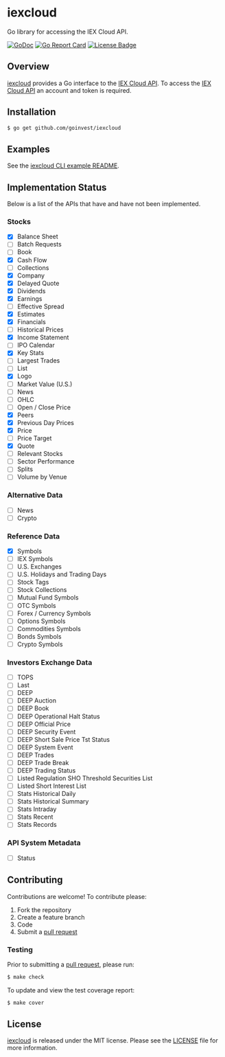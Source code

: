 # iexcloud

Go library for accessing the IEX Cloud API.

[![GoDoc][godoc badge]][godoc link]
[![Go Report Card][report badge]][report card]
[![License Badge][license badge]][LICENSE]

## Overview

[iexcloud][] provides a Go interface to the [IEX Cloud API][1]. To
access the [IEX Cloud API][1] an account and token is required.

## Installation

```bash
$ go get github.com/goinvest/iexcloud
```

## Examples

See the [iexcloud CLI example README][2].

## Implementation Status

Below is a list of the APIs that have and have not been implemented.

### Stocks

- [x] Balance Sheet
- [ ] Batch Requests
- [ ] Book
- [x] Cash Flow
- [ ] Collections
- [x] Company
- [x] Delayed Quote
- [x] Dividends
- [x] Earnings
- [ ] Effective Spread
- [x] Estimates
- [x] Financials
- [ ] Historical Prices
- [x] Income Statement
- [ ] IPO Calendar
- [x] Key Stats
- [ ] Largest Trades
- [ ] List
- [x] Logo
- [ ] Market Value (U.S.)
- [ ] News
- [ ] OHLC
- [ ] Open / Close Price
- [x] Peers
- [x] Previous Day Prices
- [x] Price
- [ ] Price Target
- [x] Quote
- [ ] Relevant Stocks
- [ ] Sector Performance
- [ ] Splits
- [ ] Volume by Venue

### Alternative Data

- [ ] News
- [ ] Crypto

### Reference Data

- [x] Symbols
- [ ] IEX Symbols
- [ ] U.S. Exchanges
- [ ] U.S. Holidays and Trading Days
- [ ] Stock Tags
- [ ] Stock Collections
- [ ] Mutual Fund Symbols
- [ ] OTC Symbols
- [ ] Forex / Currency Symbols
- [ ] Options Symbols
- [ ] Commodities Symbols
- [ ] Bonds Symbols
- [ ] Crypto Symbols

### Investors Exchange Data

- [ ] TOPS
- [ ] Last
- [ ] DEEP
- [ ] DEEP Auction
- [ ] DEEP Book
- [ ] DEEP Operational Halt Status
- [ ] DEEP Official Price
- [ ] DEEP Security Event
- [ ] DEEP Short Sale Price Tst Status
- [ ] DEEP System Event
- [ ] DEEP Trades
- [ ] DEEP Trade Break
- [ ] DEEP Trading Status
- [ ] Listed Regulation SHO Threshold Securities List
- [ ] Listed Short Interest List
- [ ] Stats Historical Daily
- [ ] Stats Historical Summary
- [ ] Stats Intraday
- [ ] Stats Recent
- [ ] Stats Records

### API System Metadata

- [ ] Status

## Contributing

Contributions are welcome! To contribute please:

1. Fork the repository
2. Create a feature branch
3. Code
4. Submit a [pull request][]

### Testing

Prior to submitting a [pull request][], please run:

```bash
$ make check
```

To update and view the test coverage report:

```bash
$ make cover
```

## License

[iexcloud][] is released under the MIT license. Please see the
[LICENSE][] file for more information.


[1]:https://iexcloud.io
[2]: https://github.com/goinvest/iexcloud/blob/master/examples/iexcloud/README.md
[iexcloud]: https://github.com/goinvest/iexcloud
[godoc badge]: https://godoc.org/github.com/goinvest/iexcloud?status.svg
[godoc link]: https://godoc.org/github.com/goinvest/iexcloud
[LICENSE]: https://github.com/goinvest/iexcloud/blob/master/LICENSE
[license badge]: https://img.shields.io/badge/license-MIT-blue.svg
[pull request]: https://help.github.com/articles/using-pull-requests
[report badge]: https://goreportcard.com/badge/github.com/goinvest/iexcloud
[report card]: https://goreportcard.com/report/github.com/goinvest/iexcloud
